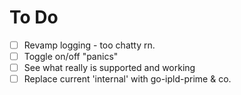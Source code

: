 # To Do

- [ ] Revamp logging - too chatty rn.
- [ ] Toggle on/off "panics"
- [ ] See what really is supported and working
- [ ] Replace current 'internal' with go-ipld-prime & co.
